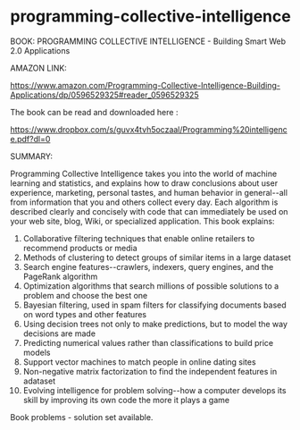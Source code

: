 # programming-collective-intelligence
BOOK: PROGRAMMING COLLECTIVE INTELLIGENCE - Building Smart Web 2.0 Applications

AMAZON LINK:

https://www.amazon.com/Programming-Collective-Intelligence-Building-Applications/dp/0596529325#reader_0596529325

The book can be read and downloaded here :

https://www.dropbox.com/s/guvx4tvh5oczaal/Programming%20intelligence.pdf?dl=0

SUMMARY:

Programming Collective Intelligence takes you into the world of machine learning and statistics, 
and explains how to draw conclusions about user experience, marketing, personal tastes, and human
behavior in general--all from information that you and others collect every day.
Each algorithm is described clearly and concisely with code that can immediately be used on your web site,
blog, Wiki, or specialized application. This book explains:

1. Collaborative filtering techniques that enable online retailers to recommend products or media
2. Methods of clustering to detect groups of similar items in a large dataset
3. Search engine features--crawlers, indexers, query engines, and the PageRank algorithm
4. Optimization algorithms that search millions of possible solutions to a problem and choose the best one
5. Bayesian filtering, used in spam filters for classifying documents based on word types and other features
6. Using decision trees not only to make predictions, but to model the way decisions are made
7. Predicting numerical values rather than classifications to build price models
8. Support vector machines to match people in online dating sites
9. Non-negative matrix factorization to find the independent features in adataset
10. Evolving intelligence for problem solving--how a computer develops its skill by improving its own code the more it plays a game

Book problems - solution set available.

